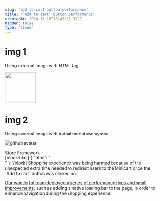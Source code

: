 ```yaml
---
slug: "add-to-cart-button-performance"
title: "`Add to cart` button performance"
createdAt: 2020-11-26T18:43:15.322Z
hidden: false
type: "fixed"
---
```


# img 1

Using external image with HTML tag

<img src="https://cdn-icons-png.flaticon.com/512/25/25231.png?w=360" style="height: 100px; width:100px;"/>

# img 2

Using external image with defaul markdown syntax

![github avatar](https://avatars.githubusercontent.com/u/9919?s=280&v=4)

<div class="badge" id="store-framework">Store Framework</div>
[block:html]
{
  "html": "<br/>"
}
[/block]
Shopping experience was being harmed because of the unexpected extra time needed to redirect users to the Minicart once the `Add to cart` button was clicked on. 

[Our wonderful team deployed a series of performance fixes and small improvements](https://github.com/vtex-apps/add-to-cart-button/pull/50), such as adding a native loading bar to the page, in order to enhance navigation during the shopping experience!
